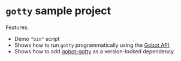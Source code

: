 # `gotty` sample project

Features:

- Demo `"bin"` script
- Shows how to run `gotty` programmatically using the [Gobot API](https://github.com/benallfree/gobot/tree/v1.0.0-alpha.35/docs/readme.md).
- Shows how to add [gobot-gotty](https://www.npmjs.com/package/gobot-gotty) as a version-locked dependency.
